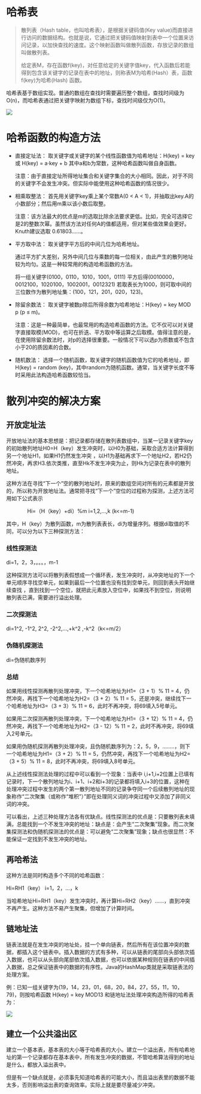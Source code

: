 # 哈希表

>  散列表（Hash table，也叫哈希表），是根据关键码值(Key value)而直接进行访问的数据结构。也就是说，它通过把关键码值映射到表中一个位置来访问记录，以加快查找的速度。这个映射函数叫做散列函数，存放记录的数组叫做散列表。
>
> 给定表M，存在函数f(key)，对任意给定的关键字值key，代入函数后若能得到包含该关键字的记录在表中的地址，则称表M为哈希(Hash）表，函数f(key)为哈希(Hash) 函数。

哈希表基于数组实现。普通的数组在查找时需要遍历整个数组，查找时间级为O(n)，而哈希表通过把关键字映射为数组下标，查找时间级仅为O(1)。

![](http://upyun.ishavanti.top/img/HashTable1.png)

# 哈希函数的构造方法

- 直接定址法：
  取关键字或关键字的某个线性函数值为哈希地址：H(key) = key 或 H(key) = a·key + b 
  其中a和b为常数，这种哈希函数叫做自身函数。

  注意：由于直接定址所得地址集合和关键字集合的大小相同。因此，对于不同的关键字不会发生冲突。但实际中能使用这种哈希函数的情况很少。

- 相乘取整法：
  首先用关键字key乘上某个常数A(0 < A < 1)，并抽取出key.A的小数部分；然后用m乘以该小数后取整。

  注意：该方法最大的优点是m的选取比除余法要求更低。比如，完全可选择它是2的整数次幂。虽然该方法对任何A的值都适用，但对某些值效果会更好。Knuth建议选取 0.61803……。

- 平方取中法：
  取关键字平方后的中间几位为哈希地址。

  通过平方扩大差别，另外中间几位与乘数的每一位相关，由此产生的散列地址较为均匀。这是一种较常用的构造哈希函数的方法。

  将一组关键字(0100，0110，1010，1001，0111) 
  平方后得(0010000，0012100，1020100，1002001，0012321) 
  若取表长为1000，则可取中间的三位数作为散列地址集：(100，121，201，020，123)。

- 除留余数法：
  取关键字被数p除后所得余数为哈希地址：H(key) = key MOD p (p ≤ m)。

  注意：这是一种最简单，也最常用的构造哈希函数的方法。它不仅可以对关键字直接取模(MOD)，也可在折迭、平方取中等运算之后取模。值得注意的是，在使用除留余数法时，对p的选择很重要。一般情况下可以选p为质数或不包含小于20的质因素的合数。

- 随机数法：
  选择一个随机函数，取关键字的随机函数值为它的哈希地址，即 H(key) = random (key)，其中random为随机函数。通常，当关键字长度不等时采用此法构造哈希函数较恰当。

# 散列冲突的解决方案

## 开放定址法

开放地址法的基本思想是：把记录都存储在散列表数组中，当某一记录关键字key的初始散列地址H0=H（key）发生冲突时，以H0为基础，采取合适方法计算得到另一个地址H1，如果H1仍然发生冲突 ，以H1为基础再求下一个地址H2，若H2仍然冲突，再求H3.依次类推，直至Hk不发生冲突为止，则Hk为记录在表中的散列地址。

这种方法在寻找“下一个”空的散列地址时，原来的数组空间对所有的元素都是开放的，所以称为开放地址法。通常把寻找“下一个”空位的过程称为探测，上述方法可用如下公式表示

　　　　Hi=（H（key）+di）%m     i=1,2,...,k (k<=m-1)

其中，H（key）为散列函数，m为散列表表长，di为增量序列。根据di取值的不同，可以分为以下三种探测方法：

### 线性探测法

di=1，2，3，。。。，m-1

这种探测方法可以将散列表假想成一个循环表，发生冲突时，从冲突地址的下一个单元顺序寻找空单元，如果到最后一个位置也没有找到空单元，则回到表头开始继续查找 ，直到找到一个空位，就把此元素放入空位中，如果找不到空位，则说明散列表已满，需要进行溢出处理。

### 二次探测法

di=1^2, -1^2,  2^2, -2^2,...,+k^2 ,-k^2（k<=m/2）

### 伪随机探测法

di=伪随机数序列

### 总结

如果用线性探测再散列处理冲突，下一个哈希地址为H1=（3 + 1）% 11 = 4，仍然冲突，再找下一个哈希地址为H2=（3 + 2）% 11 = 5，还是冲突，继续找下一个哈希地址为H3=（3 + 3）% 11 = 6，此时不再冲突，将69填入5号单元。

如果用二次探测再散列处理冲突，下一个哈希地址为H1=（3 + 12）% 11 = 4，仍然冲突，再找下一个哈希地址为H2=（3 - 12）% 11 = 2，此时不再冲突，将69填入2号单元。

如果用伪随机探测再散列处理冲突，且伪随机数序列为：2，5，9，……..，则下一个哈希地址为H1=（3 + 2）% 11 = 5，仍然冲突，再找下一个哈希地址为H2=（3 + 5）% 11 = 8，此时不再冲突，将69填入8号单元。

从上述线性探测法处理的过程中可以看到一个现象：当表中 i,i+1,i+2位置上已填有记录时，下一个散列地址为i、i+1、i+2和i+3的记录都将填入i+3的位置，这种在处理冲突过程中发生的两个第一散列地址不同的记录争夺同一个后续散列地址的现象称作“二次聚集（或称作“堆积”）”即在处理同义词的冲突过程中又添加了非同义词的冲突。

可以看出，上述三种处理方法各有优缺点。线性探测法的优点是：只要散列表未填满，总能找到一个不发生冲突的地址：缺点是：会产生“二次聚集”现象。而二次聚集探测法和伪随机探测法的优点是：可以避免“二次聚集”现象；缺点也很显然：不能保证一定找到不发生冲突的地址。

## 再哈希法

这种方法是同时构造多个不同的哈希函数：

Hi=RH1（key）  i=1，2，…，k

当哈希地址Hi=RH1（key）发生冲突时，再计算Hi=RH2（key）……，直到冲突不再产生。这种方法不易产生聚集，但增加了计算时间。

## 链地址法

链表法就是在发生冲突的地址处，挂一个单向链表，然后所有在该位置冲突的数据，都插入这个链表中。插入数据的方式有多种，可以从链表的尾部向头部依次插入数据，也可以从头部向尾部依次插入数据，也可以依据某种规则在链表的中间插入数据，总之保证链表中的数据的有序性。Java的HashMap类就是采取链表法的处理方案。

例：已知一组关键字为(19，14，23，01，68，20，84，27，55，11，10，79)，则按哈希函数 H(key) = key MOD13 和链地址法处理冲突构造所得的哈希表为：

![](http://upyun.ishavanti.top/img/HashTable2.png)

## 建立一个公共溢出区

建立一个基本表，基本表的大小等于哈希表的大小。建立一个溢出表，所有哈希地址的第一个记录都存在基本表中，所有发生冲突的数据，不管哈希算法得到的地址是什么，都放入溢出表中。

但是有一个缺点就是，必须事先知道哈希表的可能大小，而且溢出表里的数据不能太多，否则影响溢出表的查询效率。实际上就是要尽量减少冲突。
